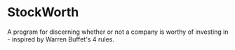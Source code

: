 # StockWorth
A program for discerning whether or not a company is worthy of investing in - inspired by Warren Buffet's 4 rules.
